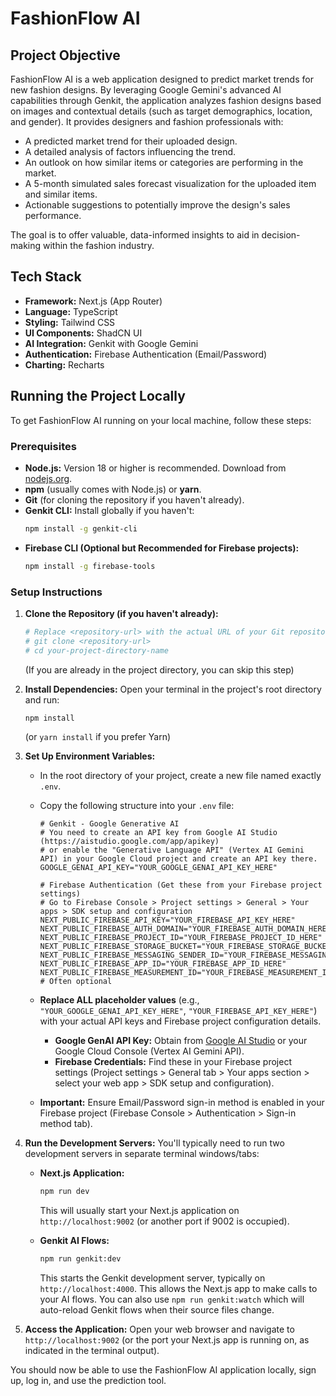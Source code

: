 
# FashionFlow AI

## Project Objective

FashionFlow AI is a web application designed to predict market trends for new fashion designs. By leveraging Google Gemini's advanced AI capabilities through Genkit, the application analyzes fashion designs based on images and contextual details (such as target demographics, location, and gender). It provides designers and fashion professionals with:

*   A predicted market trend for their uploaded design.
*   A detailed analysis of factors influencing the trend.
*   An outlook on how similar items or categories are performing in the market.
*   A 5-month simulated sales forecast visualization for the uploaded item and similar items.
*   Actionable suggestions to potentially improve the design's sales performance.

The goal is to offer valuable, data-informed insights to aid in decision-making within the fashion industry.

## Tech Stack

*   **Framework:** Next.js (App Router)
*   **Language:** TypeScript
*   **Styling:** Tailwind CSS
*   **UI Components:** ShadCN UI
*   **AI Integration:** Genkit with Google Gemini
*   **Authentication:** Firebase Authentication (Email/Password)
*   **Charting:** Recharts

## Running the Project Locally

To get FashionFlow AI running on your local machine, follow these steps:

### Prerequisites

*   **Node.js:** Version 18 or higher is recommended. Download from [nodejs.org](https://nodejs.org/).
*   **npm** (usually comes with Node.js) or **yarn**.
*   **Git** (for cloning the repository if you haven't already).
*   **Genkit CLI:** Install globally if you haven't:
    ```bash
    npm install -g genkit-cli
    ```
*   **Firebase CLI (Optional but Recommended for Firebase projects):**
    ```bash
    npm install -g firebase-tools
    ```

### Setup Instructions

1.  **Clone the Repository (if you haven't already):**
    ```bash
    # Replace <repository-url> with the actual URL of your Git repository
    # git clone <repository-url>
    # cd your-project-directory-name
    ```
    (If you are already in the project directory, you can skip this step)

2.  **Install Dependencies:**
    Open your terminal in the project's root directory and run:
    ```bash
    npm install
    ```
    (or `yarn install` if you prefer Yarn)

3.  **Set Up Environment Variables:**
    *   In the root directory of your project, create a new file named exactly `.env`.
    *   Copy the following structure into your `.env` file:

        ```env
        # Genkit - Google Generative AI
        # You need to create an API key from Google AI Studio (https://aistudio.google.com/app/apikey)
        # or enable the "Generative Language API" (Vertex AI Gemini API) in your Google Cloud project and create an API key there.
        GOOGLE_GENAI_API_KEY="YOUR_GOOGLE_GENAI_API_KEY_HERE"

        # Firebase Authentication (Get these from your Firebase project settings)
        # Go to Firebase Console > Project settings > General > Your apps > SDK setup and configuration
        NEXT_PUBLIC_FIREBASE_API_KEY="YOUR_FIREBASE_API_KEY_HERE"
        NEXT_PUBLIC_FIREBASE_AUTH_DOMAIN="YOUR_FIREBASE_AUTH_DOMAIN_HERE"
        NEXT_PUBLIC_FIREBASE_PROJECT_ID="YOUR_FIREBASE_PROJECT_ID_HERE"
        NEXT_PUBLIC_FIREBASE_STORAGE_BUCKET="YOUR_FIREBASE_STORAGE_BUCKET_HERE"
        NEXT_PUBLIC_FIREBASE_MESSAGING_SENDER_ID="YOUR_FIREBASE_MESSAGING_SENDER_ID_HERE"
        NEXT_PUBLIC_FIREBASE_APP_ID="YOUR_FIREBASE_APP_ID_HERE"
        NEXT_PUBLIC_FIREBASE_MEASUREMENT_ID="YOUR_FIREBASE_MEASUREMENT_ID_HERE" # Often optional
        ```
    *   **Replace ALL placeholder values** (e.g., `"YOUR_GOOGLE_GENAI_API_KEY_HERE"`, `"YOUR_FIREBASE_API_KEY_HERE"`) with your actual API keys and Firebase project configuration details.
        *   **Google GenAI API Key:** Obtain from [Google AI Studio](https://aistudio.google.com/app/apikey) or your Google Cloud Console (Vertex AI Gemini API).
        *   **Firebase Credentials:** Find these in your Firebase project settings (Project settings > General tab > Your apps section > select your web app > SDK setup and configuration).
    *   **Important:** Ensure Email/Password sign-in method is enabled in your Firebase project (Firebase Console > Authentication > Sign-in method tab).

4.  **Run the Development Servers:**
    You'll typically need to run two development servers in separate terminal windows/tabs:

    *   **Next.js Application:**
        ```bash
        npm run dev
        ```
        This will usually start your Next.js application on `http://localhost:9002` (or another port if 9002 is occupied).

    *   **Genkit AI Flows:**
        ```bash
        npm run genkit:dev
        ```
        This starts the Genkit development server, typically on `http://localhost:4000`. This allows the Next.js app to make calls to your AI flows. You can also use `npm run genkit:watch` which will auto-reload Genkit flows when their source files change.

5.  **Access the Application:**
    Open your web browser and navigate to `http://localhost:9002` (or the port your Next.js app is running on, as indicated in the terminal output).

You should now be able to use the FashionFlow AI application locally, sign up, log in, and use the prediction tool.
